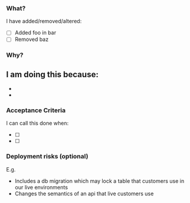 ### What?

I have added/removed/altered:
- [ ] Added foo in bar
- [ ] Removed baz

### Why?

I am doing this because:
-
-
-

### Acceptance Criteria

I can call this done when:

- [ ]
- [ ]


### Deployment risks (optional)

E.g.
- Includes a db migration which may lock a table that customers use in our live environments
- Changes the semantics of an api that live customers use

